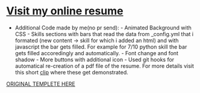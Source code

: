 # [Visit my online resume](https://haki-malai.github.io/cv/)

- Additional Code made by me(no pr send):
      - Animated Background with CSS
      - Skills sections with bars that read the data from _config.yml that i formated (new content -> skill for which i added an html) and with javascript the bar gets filled. For example for 7/10 python skill the bar gets filled accoredingly and automatically.
      - Font change and font shadow
      - More buttons with additional icon
      - Used git hooks for automatical re-creation of a pdf file of the resume. For more details visit this short [clip](https://asciinema.org/a/412412) where these get demonstrated.

[ORIGINAL TEMPLETE HERE](https://github.com/sproogen/modern-resume-theme)

